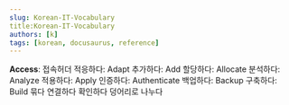 ```yaml
---
slug: Korean-IT-Vocabulary
title:Korean-IT-Vocabulary
authors: [k]
tags: [korean, docusaurus, reference]
---
```


**Access**: 접속허더
적응하다: Adapt
추가하다: Add
할당하다: Allocate
분석하다: Analyze
적용하다: Apply
인증하다: Authenticate
백업하다: Backup
구축하다: Build
묶다
연결하다
확인하다
덩어리로 나누다
